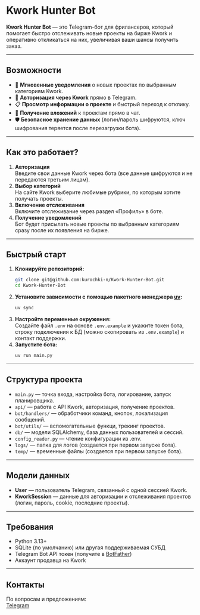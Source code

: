 # Kwork Hunter Bot

**Kwork Hunter Bot** — это Telegram-бот для фрилансеров, который помогает быстро отслеживать новые проекты на бирже Kwork и оперативно откликаться на них, увеличивая ваши шансы получить заказ.

---

## Возможности

- 🔔 **Мгновенные уведомления** о новых проектах по выбранным категориям Kwork.
- 👤 **Авторизация через Kwork** прямо в Telegram.
- 📋 **Просмотр информации о проекте** и быстрый переход к отклику.
- 📎 **Получение вложений** к проектам прямо в чат.
- 🛡️ **Безопасное хранение данных** (логин/пароль шифруются, ключ шифрования теряется после перезагрузки бота).

---

## Как это работает?

1. **Авторизация**  
   Введите свои данные Kwork через бота (все данные шифруются и не передаются третьим лицам).
2. **Выбор категорий**  
   На сайте Kwork выберите любимые рубрики, по которым хотите получать проекты.
3. **Включение отслеживания**  
   Включите отслеживание через раздел «Профиль» в боте.
4. **Получение уведомлений**  
   Бот будет присылать новые проекты по выбранным категориям сразу после их появления на бирже.

---

## Быстрый старт

1. **Клонируйте репозиторий:**
   ```bash
   git clone git@github.com:kurochki-n/Kwork-Hunter-Bot.git
   cd Kwork-Hunter-Bot
   ```
2. **Установите зависимости с помощью пакетного менеджера [uv](https://github.com/astral-sh/uv):**
   ```bash
   uv sync
   ```
3. **Настройте переменные окружения:**  
   Создайте файл `.env` на основе `.env.example` и укажите токен бота, строку подключения к БД (можно скопировать из `.env.example`) и контакт поддержки.
4. **Запустите бота:**
   ```bash
   uv run main.py
   ```

---

## Структура проекта

- `main.py` — точка входа, настройка бота, логирование, запуск планировщика.
- `api/` — работа с API Kwork, авторизация, получение проектов.
- `bot/handlers/` — обработчики команд, кнопок, локализация сообщений.
- `bot/utils/` — вспомогательные функци, трекинг проектов.
- `db/` — модели SQLAlchemy, база данных пользователей и сессий.
- `config_reader.py` — чтение конфигурации из .env.
- `logs/` — папка для логов (создается при первом запуске бота).
- `temp/` — временные файлы (создается при первом запуске бота).

---

## Модели данных

- **User** — пользователь Telegram, связанный с одной сессией Kwork.
- **KworkSession** — данные для авторизации и отслеживания проектов (логин, пароль, cookie, последние проекты).

---

## Требования

- Python 3.13+
- SQLite (по умолчанию) или другая поддерживаемая СУБД
- Telegram Bot API токен (получите в [BotFather](https://t.me/BotFather))
- Аккаунт продавца на Kwork

---

## Контакты

По вопросам и предложениям:  
[Telegram](https://t.me/kurochki_n)
